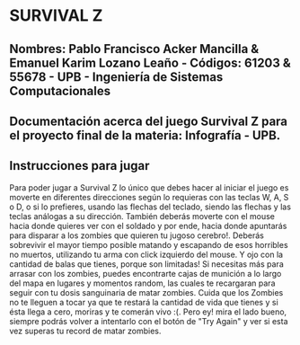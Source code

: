 # SURVIVAL Z

**Nombres: Pablo Francisco Acker Mancilla & Emanuel Karim Lozano Leaño** -
**Códigos: 61203 & 55678** -
**UPB** -
**Ingeniería de Sistemas Computacionales**
-------------------------------------------------
Documentación acerca del juego Survival Z para el proyecto final de la materia: Infografía - UPB.
--------------------------------------------------

## Instrucciones para jugar
Para poder jugar a Survival Z lo único que debes hacer al iniciar el juego es moverte en diferentes direcciones según lo requieras con las teclas W, A, S o D, o si lo prefieres, usando las flechas del teclado, siendo las flechas y las teclas análogas a su dirección.
También deberás moverte con el mouse hacia donde quieres ver con el soldado y por ende, hacia donde apuntarás para disparar a los zombies que quieren tu jugoso cerebro!.
Deberás sobrevivir el mayor tiempo posible matando y escapando de esos horribles no muertos, utilizando tu arma con click izquierdo del mouse.
Y ojo con la cantidad de balas que tienes, porque son limitadas! Si necesitas más para arrasar con los zombies, puedes encontrarte cajas de munición a lo largo del mapa en lugares y momentos random, las cuales te recargaran para seguir con tu dosis sanguinaria de matar zombies.
Cuida que los Zombies no te lleguen a tocar ya que te restará la cantidad de vida que tienes y si ésta llega a cero, moriras y te comerán vivo :(. Pero ey! mira el lado bueno, siempre podrás volver a intentarlo con el botón de "Try Again" y ver si esta vez superas tu record de matar zombies.

